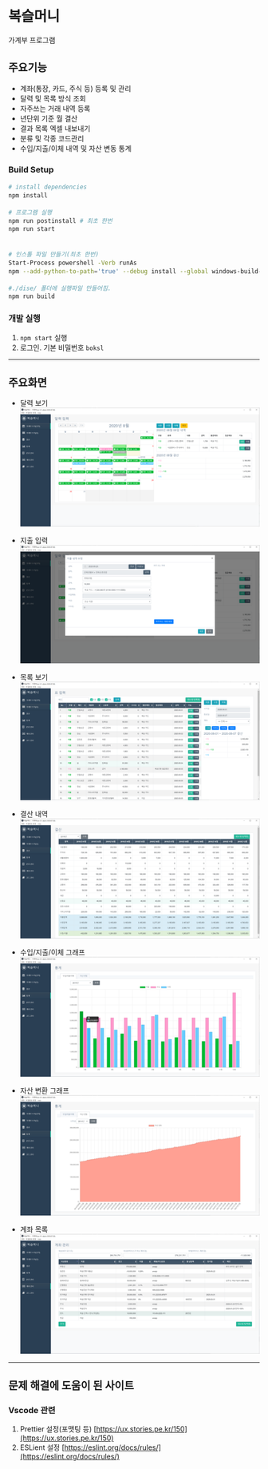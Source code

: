 # 복슬머니

가계부 프로그램

## 주요기능
* 계좌(통장, 카드, 주식 등) 등록 및 관리
* 달력 및 목록 방식 조회
* 자주쓰는 거래 내역 등록
* 년단위 기준 월 결산
* 결과 목록 엑셀 내보내기
* 분류 및 각종 코드관리
* 수입/지출/이체 내역 및 자산 변동 통계

### Build Setup

```bash
# install dependencies
npm install

# 프로그램 실행
npm run postinstall # 최초 한번
npm run start


# 인스톨 파일 만들기(최초 한번)
Start-Process powershell -Verb runAs
npm --add-python-to-path='true' --debug install --global windows-build-tools

#./dise/ 폴더에 실행파일 만들어짐.
npm run build

```

### 개발 실행
1. `npm start` 실행
1. 로그인. 기본 비밀번호 `boksl`

---
## 주요화면
* 달력 보기
![Server Map](readme/pic1.png)

* 지출 입력
![Server Map](readme/pic2.png)

* 목록 보기
![Server Map](readme/pic3.png)

* 결산 내역
![Server Map](readme/pic4.png)

* 수입/지출/이체 그래프
![Server Map](readme/pic5.png)

* 자산 변환 그래프
![Server Map](readme/pic6.png)

* 계좌 목록
![Server Map](readme/pic7.png)

---

## 문제 해결에 도움이 된 사이트

### Vscode 관련

1. Prettier 설정(포맷팅 등) [https://ux.stories.pe.kr/150](https://ux.stories.pe.kr/150)
1. ESLient 설정 [https://eslint.org/docs/rules/](https://eslint.org/docs/rules/)
